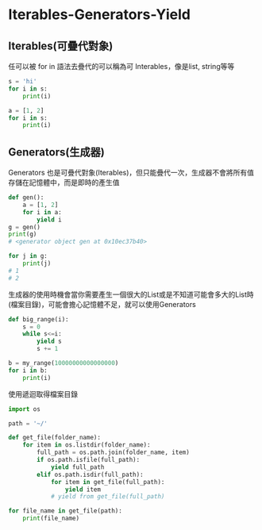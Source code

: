 # Iterables-Generators-Yield

## Iterables(可疊代對象)

任可以被 for in 語法去疊代的可以稱為可 Interables，像是list, string等等
```python
s = 'hi'
for i in s:
    print(i)

a = [1, 2]
for i in s:
    print(i)
```

## Generators(生成器)

Generators 也是可疊代對象(Iterables)，但只能疊代一次，生成器不會將所有值存儲在記憶體中，而是即時的產生值

```python
def gen():
    a = [1, 2]
    for i in a:
        yield i
g = gen()
print(g)      
# <generator object gen at 0x10ec37b40>

for j in g:
    print(j)
# 1 
# 2
```

生成器的使用時機會當你需要產生一個很大的List或是不知道可能會多大的List時(檔案目錄)，可能會擔心記憶體不足，就可以使用Generators

```python
def big_range(i):
    s = 0
    while s<=i:
        yield s
        s += 1

b = my_range(10000000000000000)
for i in b:
    print(i)
```

使用遞迴取得檔案目錄

```python
import os

path = '~/'

def get_file(folder_name):
    for item in os.listdir(folder_name):
        full_path = os.path.join(folder_name, item)
        if os.path.isfile(full_path):
            yield full_path
        elif os.path.isdir(full_path):
            for item in get_file(full_path):
                yield item
            # yield from get_file(full_path)

for file_name in get_file(path):
    print(file_name)
```
